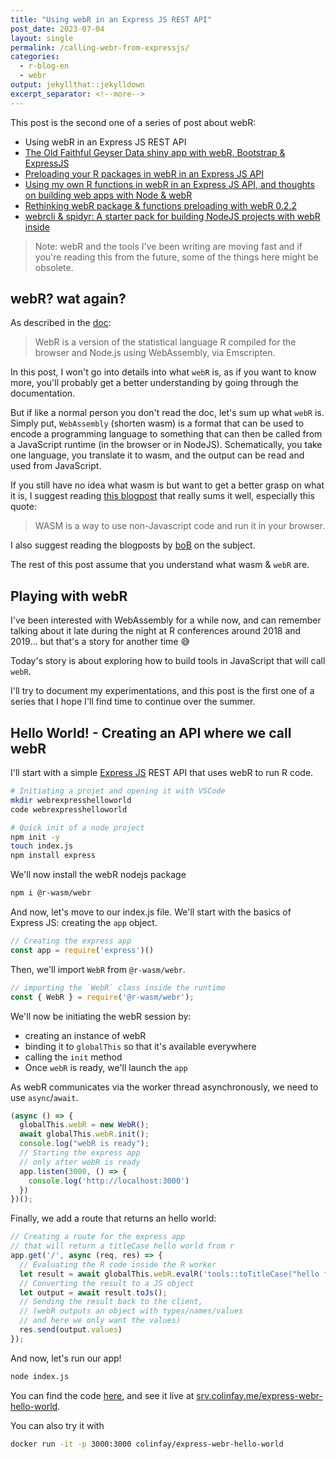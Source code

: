 ```yaml
---
title: "Using webR in an Express JS REST API"
post_date: 2023-07-04
layout: single
permalink: /calling-webr-from-expressjs/
categories:
  - r-blog-en
  - webr
output: jekyllthat::jekylldown
excerpt_separator: <!--more-->
---
```


This post is the second one of a series of post about webR:

+ Using webR in an Express JS REST API
+ [The Old Faithful Geyser Data shiny app with webR, Bootstrap & ExpressJS](https://colinfay.me/old-faithful-express-bootstrap-webr/)
+ [Preloading your R packages in webR in an Express JS API](https://colinfay.me/preloading-your-r-packages-in-webr-in-an-express-js-api/)
+ [Using my own R functions in webR in an Express JS API, and thoughts on building web apps with Node & webR](https://colinfay.me/using-own-functions-in-webr-node-js)
+ [Rethinking webR package & functions preloading with webR 0.2.2](https://colinfay.me/rethinking-packages-and-functions-preloading-in-webr-0.2.2/)
+ [webrcli & spidyr: A starter pack for building NodeJS projects with webR inside](https://colinfay.me/webrcli-and-spidyr/)

> Note: webR and the tools I've been writing are moving fast and if you're reading this from the future, some of the things here might be obsolete.

## webR? wat again?

As described in the [doc](https://docs.r-wasm.org/webr/latest/):

> WebR is a version of the statistical language R compiled for the browser and Node.js using WebAssembly, via Emscripten.

In this post, I won't go into details into what `webR` is, as if you want to know more, you'll probably get a better understanding by going through the documentation.

But if like a normal person you don't read the doc, let's sum up what `webR` is.
Simply put, `WebAssembly` (shorten wasm) is a format that can be used to encode a programming language to something that can then be called from a JavaScript runtime (in the browser or in NodeJS).
Schematically, you take one language, you translate it to wasm, and the output can be read and used from JavaScript.

If you still have no idea what wasm is but want to get a better grasp on what it is, I suggest reading [this blogpost](https://www.jesuisundev.com/en/understand-webassembly-in-5-minutes/) that really sums it well, especially this quote:

> WASM is a way to use non-Javascript code and run it in your browser.

I also suggest reading the blogposts by [boB](https://rud.is/b/) on the subject.

The rest of this post assume that you understand what wasm & `webR` are.

## Playing with webR

I've been interested with WebAssembly for a while now, and can remember talking about it late during the night at R conferences around 2018 and 2019... but that's a story for another time 😅

Today's story is about exploring how to build tools in JavaScript that will call `webR`.

I'll try to document my experimentations, and this post is the first one of a series that I hope I'll find time to continue over the summer.

## Hello World! - Creating an API where we call webR

I'll start with a simple [Express JS](https://expressjs.com/) REST API that uses webR to run R code.

```bash
# Initiating a projet and opening it with VSCode
mkdir webrexpresshelloworld
code webrexpresshelloworld

# Quick init of a node project
npm init -y
touch index.js
npm install express
```

We'll now install the webR nodejs package

```bash
npm i @r-wasm/webr
```

And now, let's move to our index.js file.
We'll start with the basics of Express JS: creating the `app` object.

```javascript
// Creating the express app
const app = require('express')()
```

Then, we'll import `WebR` from `@r-wasm/webr`.

```javascript
// importing the `WebR` class inside the runtime
const { WebR } = require('@r-wasm/webr');
```

We'll now be initiating the webR session by:
- creating an instance of webR
- binding it to `globalThis` so that it's available everywhere
- calling the `init` method
- Once `webR` is ready, we'll launch the `app`

As webR communicates via the worker thread asynchronously, we need to use `async`/`await`.

```javascript
(async () => {
  globalThis.webR = new WebR();
  await globalThis.webR.init();
  console.log("webR is ready");
  // Starting the express app
  // only after webR is ready
  app.listen(3000, () => {
    console.log('http://localhost:3000')
  })
})();
```

Finally, we add a route that returns an hello world:

```javascript
// Creating a route for the express app
// that will return a titleCase hello world from r
app.get('/', async (req, res) => {
  // Evaluating the R code inside the R worker
  let result = await globalThis.webR.evalR('tools::toTitleCase("hello from r!")');
  // Converting the result to a JS object
  let output = await result.toJs();
  // Sending the result back to the client,
  // (webR outputs an object with types/names/values
  // and here we only want the values)
  res.send(output.values)
});
```

And now, let's run our app!

```bash
node index.js
```

You can find the code [here](https://github.com/ColinFay/webr-examples/tree/main/express-webr-hello-world), and see it live at [srv.colinfay.me/express-webr-hello-world](https://srv.colinfay.me/express-webr-hello-world).

You can also try it with

```bash
docker run -it -p 3000:3000 colinfay/express-webr-hello-world
```
